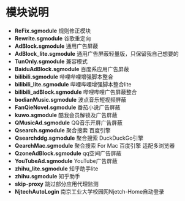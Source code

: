 # 模块说明
- **ReFix.sgmodule**  规则修正模块
- **Rewrite.sgmodule** 谷歌重定向
- **AdBlock.sgmodule** 通用广告屏蔽
- **AdBlock_lite.sgmodule** 通用广告屏蔽轻量版，只保留我自己想要的
- **TunOnly.sgmodule** 兼容模式
- **BaiduAdBlock.sgmodule** 百度系应用广告屏蔽
- **bilibili.sgmodule**  哔哩哔哩增强脚本整合
- **bilibili_lite.sgmodule**  哔哩哔哩增强脚本整合lite
- **bilibili_adBlock.sgmodule** 哔哩哔哩广告屏蔽整合
- **bodianMusic.sgmodule** 波点音乐短视频屏蔽
- **FanQieNovel.sgmodule**  番茄小说广告屏蔽
- **kuwo.sgmodule** 酷我会员解锁及广告屏蔽
- **QMusicAd.sgmodule**  QQ音乐开屏广告屏蔽
- **Qsearch.sgmodule**  聚合搜索 百度引擎
- **Qsearchddg.sgmodule**  聚合搜索 DuckDuckGo引擎
- **QearchMac.sgmodule** 聚合搜索 For Mac 百度引擎 适配多浏览器
- **QzoneAdBlock.sgmodule** qq空间广告屏蔽
- **YouTubeAd.sgmodule** YouTube广告屏蔽
- **zhihu_lite.sgmodule**  知乎助手lite
- **zhihu.sgmodule**  知乎助手
- **skip-proxy**  跳过部分应用代理监测
- **NjtechAutoLogin**  南京工业大学校园网Njetch-Home自动登录